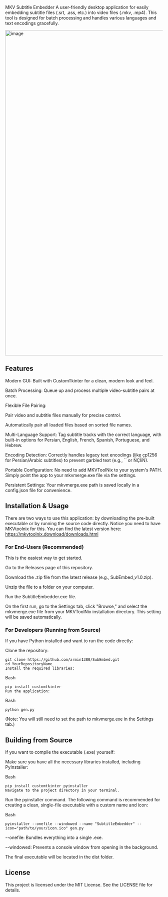 MKV Subtitle Embedder
A user-friendly desktop application for easily embedding subtitle files (.srt, .ass, etc.) into video files (.mkv, .mp4). This tool is designed for batch processing and handles various languages and text encodings gracefully.

<img width="1920" height="1040" alt="image" src="https://github.com/user-attachments/assets/6ccfdd1c-5c55-41fa-8b8e-5e7b2c5a86a9" />

## Features
Modern GUI: Built with CustomTkinter for a clean, modern look and feel.

Batch Processing: Queue up and process multiple video-subtitle pairs at once.

Flexible File Pairing:

Pair video and subtitle files manually for precise control.

Automatically pair all loaded files based on sorted file names.

Multi-Language Support: Tag subtitle tracks with the correct language, with built-in options for Persian, English, French, Spanish, Portuguese, and Hebrew.

Encoding Detection: Correctly handles legacy text encodings (like cp1256 for Persian/Arabic subtitles) to prevent garbled text (e.g., `` or ÑÇÏíÑ).

Portable Configuration: No need to add MKVToolNix to your system's PATH. Simply point the app to your mkvmerge.exe file via the settings.

Persistent Settings: Your mkvmerge.exe path is saved locally in a config.json file for convenience.

## Installation & Usage
There are two ways to use this application: by downloading the pre-built executable or by running the source code directly.
Notice you need to have MKVtoolnix for this. You can find the latest version here: https://mkvtoolnix.download/downloads.html
### For End-Users (Recommended)
This is the easiest way to get started.

Go to the Releases page of this repository.

Download the .zip file from the latest release (e.g., SubEmbed_v1.0.zip).

Unzip the file to a folder on your computer.

Run the SubtitleEmbedder.exe file.

On the first run, go to the Settings tab, click "Browse," and select the mkvmerge.exe file from your MKVToolNix installation directory. This setting will be saved automatically.

### For Developers (Running from Source)
If you have Python installed and want to run the code directly:

Clone the repository:
```
git clone https://github.com/armin1380/SubEmbed.git
cd YourRepositoryName
Install the required libraries:
```
Bash
```
pip install customtkinter
Run the application:
```
Bash
```
python gen.py
```
(Note: You will still need to set the path to mkvmerge.exe in the Settings tab.)

## Building from Source
If you want to compile the executable (.exe) yourself:

Make sure you have all the necessary libraries installed, including PyInstaller:

Bash
```
pip install customtkinter pyinstaller
Navigate to the project directory in your terminal.
```
Run the pyinstaller command. The following command is recommended for creating a clean, single-file executable with a custom name and icon:

Bash
```
pyinstaller --onefile --windowed --name "SubtitleEmbedder" --icon="path/to/your/icon.ico" gen.py
```
--onefile: Bundles everything into a single .exe.

--windowed: Prevents a console window from opening in the background.

The final executable will be located in the dist folder.

## License
This project is licensed under the MIT License. See the LICENSE file for details.
